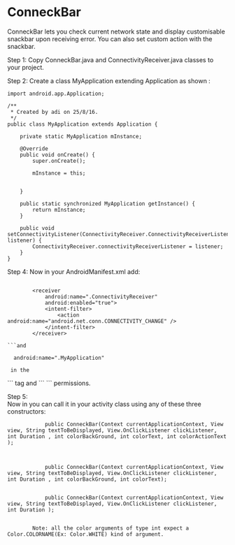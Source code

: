 # ConneckBar
ConneckBar lets you check current network state and display customisable snackbar upon receiving error.
You can also set custom action with the snackbar.

Step 1:
Copy ConneckBar.java and ConnectivityReceiver.java classes to your project. 

Step 2:
 Create a class MyApplication extending Application as shown :
 
```
import android.app.Application;

/**
 * Created by adi on 25/8/16.
 */
public class MyApplication extends Application {

    private static MyApplication mInstance;

    @Override
    public void onCreate() {
        super.onCreate();

        mInstance = this;


    }

    public static synchronized MyApplication getInstance() {
        return mInstance;
    }

    public void setConnectivityListener(ConnectivityReceiver.ConnectivityReceiverListener listener) {
        ConnectivityReceiver.connectivityReceiverListener = listener;
    }
}

```

Step 4:
Now in your AndroidManifest.xml add:
```

        <receiver
            android:name=".ConnectivityReceiver"
            android:enabled="true">
            <intent-filter>
                <action android:name="android.net.conn.CONNECTIVITY_CHANGE" />
            </intent-filter>
        </receiver>
        
```and
```
      android:name=".MyApplication"
      
```
 in the 
 ```
 <application>
 ```
 tag
 and
```
       <uses-permission android:name="android.permission.INTERNET"/>
    <uses-permission android:name="android.permission.ACCESS_NETWORK_STATE" />
```
permissions.
      
     
Step 5:      
Now in you can call it in your activity class using any of these three constructors:
```
            public ConneckBar(Context currentApplicationContext, View view, String textToBeDisplayed, View.OnClickListener clickListener, int Duration , int colorBackGround, int colorText, int colorActionText );
            


            public ConneckBar(Context currentApplicationContext, View view, String textToBeDisplayed, View.OnClickListener clickListener, int Duration , int colorBackGround, int colorText);


            public ConneckBar(Context currentApplicationContext, View view, String textToBeDisplayed, View.OnClickListener clickListener, int Duration );
            
```
            Note: all the color arguments of type int expect a Color.COLORNAME(Ex: Color.WHITE) kind of argument.
            
            
            




